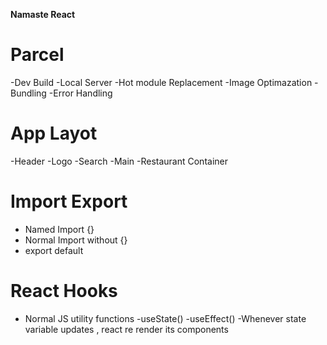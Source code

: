 **Namaste React**
# Parcel
-Dev Build
-Local Server
-Hot module Replacement
-Image Optimazation
-Bundling
-Error Handling
# App Layot
-Header
    -Logo
    -Search
-Main
    -Restaurant Container

# Import Export
- Named Import {}
- Normal Import without {}
- export default 


# React Hooks
- Normal JS utility functions
  -useState()
  -useEffect()
  -Whenever state variable updates , react re render its components
